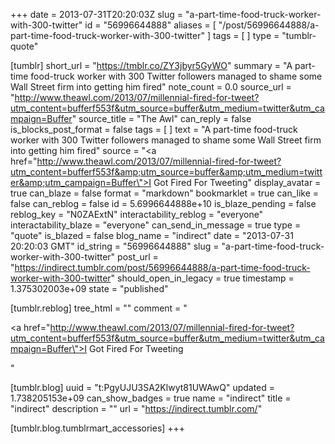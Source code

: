 +++
date = 2013-07-31T20:20:03Z
slug = "a-part-time-food-truck-worker-with-300-twitter"
id = "56996644888"
aliases = [ "/post/56996644888/a-part-time-food-truck-worker-with-300-twitter" ]
tags = [ ]
type = "tumblr-quote"

[tumblr]
short_url = "https://tmblr.co/ZY3jbyr5GyWO"
summary = "A part-time food-truck worker with 300 Twitter followers managed to shame some Wall Street firm into getting him fired"
note_count = 0.0
source_url = "http://www.theawl.com/2013/07/millennial-fired-for-tweet?utm_content=bufferf553f&utm_source=buffer&utm_medium=twitter&utm_campaign=Buffer"
source_title = "The Awl"
can_reply = false
is_blocks_post_format = false
tags = [ ]
text = "A part-time food-truck worker with 300 Twitter followers managed to shame some Wall Street firm into getting him fired"
source = "<a href=\"http://www.theawl.com/2013/07/millennial-fired-for-tweet?utm_content=bufferf553f&amp;utm_source=buffer&amp;utm_medium=twitter&amp;utm_campaign=Buffer\">I Got Fired For Tweeting</a>"
display_avatar = true
can_blaze = false
format = "markdown"
bookmarklet = true
can_like = false
can_reblog = false
id = 5.6996644888e+10
is_blaze_pending = false
reblog_key = "N0ZAExtN"
interactability_reblog = "everyone"
interactability_blaze = "everyone"
can_send_in_message = true
type = "quote"
is_blazed = false
blog_name = "indirect"
date = "2013-07-31 20:20:03 GMT"
id_string = "56996644888"
slug = "a-part-time-food-truck-worker-with-300-twitter"
post_url = "https://indirect.tumblr.com/post/56996644888/a-part-time-food-truck-worker-with-300-twitter"
should_open_in_legacy = true
timestamp = 1.375302003e+09
state = "published"

[tumblr.reblog]
tree_html = ""
comment = "<p><a href=\"http://www.theawl.com/2013/07/millennial-fired-for-tweet?utm_content=bufferf553f&utm_source=buffer&utm_medium=twitter&utm_campaign=Buffer\">I Got Fired For Tweeting</a></p>"

[tumblr.blog]
uuid = "t:PgyUJU3SA2Klwyt81UWAwQ"
updated = 1.738205153e+09
can_show_badges = true
name = "indirect"
title = "indirect"
description = ""
url = "https://indirect.tumblr.com/"

[tumblr.blog.tumblrmart_accessories]
+++
